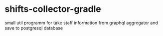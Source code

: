 # shifts-collector-gradle

small util programm for take staff information from graphql aggregator and save to postgresql database
